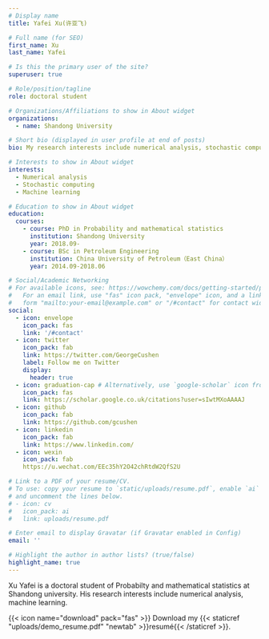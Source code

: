 ```yaml
---
# Display name
title: Yafei Xu(许亚飞)

# Full name (for SEO)
first_name: Xu
last_name: Yafei

# Is this the primary user of the site?
superuser: true

# Role/position/tagline
role: doctoral student

# Organizations/Affiliations to show in About widget
organizations:
  - name: Shandong University

# Short bio (displayed in user profile at end of posts)
bio: My research interests include numerical analysis, stochastic computing and machine learning.

# Interests to show in About widget
interests:
  - Numerical analysis
  - Stochastic computing
  - Machine learning

# Education to show in About widget
education:
  courses:
    - course: PhD in Probability and mathematical statistics
      institution: Shandong University
      year: 2018.09-
    - course: BSc in Petroleum Engineering
      institution: China University of Petroleum（East China）
      year: 2014.09-2018.06

# Social/Academic Networking
# For available icons, see: https://wowchemy.com/docs/getting-started/page-builder/#icons
#   For an email link, use "fas" icon pack, "envelope" icon, and a link in the
#   form "mailto:your-email@example.com" or "/#contact" for contact widget.
social:
  - icon: envelope
    icon_pack: fas
    link: '/#contact'
  - icon: twitter
    icon_pack: fab
    link: https://twitter.com/GeorgeCushen
    label: Follow me on Twitter
    display:
      header: true
  - icon: graduation-cap # Alternatively, use `google-scholar` icon from `ai` icon pack
    icon_pack: fas
    link: https://scholar.google.co.uk/citations?user=sIwtMXoAAAAJ
  - icon: github
    icon_pack: fab
    link: https://github.com/gcushen
  - icon: linkedin
    icon_pack: fab
    link: https://www.linkedin.com/
  - icon: wexin
    icon_pack: fab
    https://u.wechat.com/EEc35hY2O42chRtdW2QfS2U

# Link to a PDF of your resume/CV.
# To use: copy your resume to `static/uploads/resume.pdf`, enable `ai` icons in `params.yaml`,
# and uncomment the lines below.
# - icon: cv
#   icon_pack: ai
#   link: uploads/resume.pdf

# Enter email to display Gravatar (if Gravatar enabled in Config)
email: ''

# Highlight the author in author lists? (true/false)
highlight_name: true
---
```


Xu Yafei is a doctoral student of Probabilty and mathematical statistics at Shandong university. His research interests include numerical analysis, machine
learning. 



{{< icon name="download" pack="fas" >}} Download my {{< staticref "uploads/demo_resume.pdf" "newtab" >}}resumé{{< /staticref >}}.
